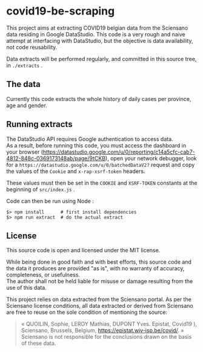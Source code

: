# covid19-be-scraping

This project aims at extracting COVID19 belgian data from the Sciensano data residing in Google DataStudio.
This code is a very rough and naive attempt at interfacing with DataStudio, but the objective is data availability, 
not code reusability.

Data extracts will be performed regularly, and committed in this source tree, in `./extracts` .

## The data

Currently this code extracts the whole history of daily cases per province, age and gender.

## Running extracts

The DataStudio API requires Google authentication to access data.  
As a result, before running this code, you must access the dashboard in your browser (https://datastudio.google.com/u/0/reporting/c14a5cfc-cab7-4812-848c-0369173148ab/page/9tCKB),
open your network debugger, look for a `https://datastudio.google.com/u/0/batchedDataV2?` request and copy the values of
the `Cookie` and `x-rap-xsrf-token` headers.  

These values must then be set in the `COOKIE` and `XSRF-TOKEN` constants at the beginning of `src/index.js` .

Code can then be run using Node :
```
$> npm install      # first install dependencies
$> npm run extract  # do the actual extract
```

## License
This source code is open and licensed under the MIT license.

While being done in good faith and with best efforts, this source code and the data it produces are provided "as is", 
with no warranty of accuracy, completeness, or usefulness.  
The author shall not be held liable for misuse or damage resulting from the use of this data. 

This project relies on data extracted from the Sciensano portal.
As per the Sciensano license conditions, all data extracted or derived from Sciensano are free to reuse on the sole condition of 
mentioning the source:

> « QUOILIN, Sophie, LEROY Mathias, DUPONT Yves. Epistat, Covid19 ), Sciensano, Brussels, Belgium, https://epistat.wiv-isp.be/covid/. »  
> Sciensano is not responsible for the conclusions drawn on the basis of these data.
